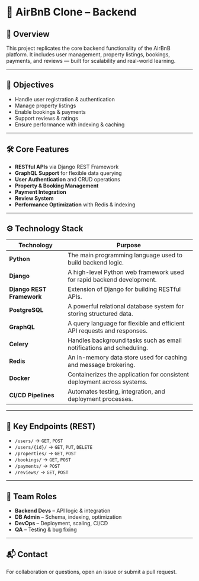 # 🏡 AirBnB Clone – Backend

## 📖 Overview

This project replicates the core backend functionality of the AirBnB platform. It includes user management, property listings, bookings, payments, and reviews — built for scalability and real-world learning.

---

## 🚀 Objectives

- Handle user registration & authentication
- Manage property listings
- Enable bookings & payments
- Support reviews & ratings
- Ensure performance with indexing & caching

---

## 🛠️ Core Features

- **RESTful APIs** via Django REST Framework
- **GraphQL Support** for flexible data querying
- **User Authentication** and CRUD operations
- **Property & Booking Management**
- **Payment Integration**
- **Review System**
- **Performance Optimization** with Redis & indexing

---

## ⚙️ Technology Stack

| Technology       | Purpose                                                                 |
|------------------|-------------------------------------------------------------------------|
| **Python**       | The main programming language used to build backend logic.              |
| **Django**       | A high-level Python web framework used for rapid backend development.   |
| **Django REST Framework** | Extension of Django for building RESTful APIs.                |
| **PostgreSQL**   | A powerful relational database system for storing structured data.      |
| **GraphQL**      | A query language for flexible and efficient API requests and responses. |
| **Celery**       | Handles background tasks such as email notifications and scheduling.    |
| **Redis**        | An in-memory data store used for caching and message brokering.         |
| **Docker**       | Containerizes the application for consistent deployment across systems. |
| **CI/CD Pipelines** | Automates testing, integration, and deployment processes.            |

---

## 📌 Key Endpoints (REST)

- `/users/` → `GET`, `POST`  
- `/users/{id}/` → `GET`, `PUT`, `DELETE`  
- `/properties/` → `GET`, `POST`  
- `/bookings/` → `GET`, `POST`  
- `/payments/` → `POST`  
- `/reviews/` → `GET`, `POST`  

---

## 👥 Team Roles

- **Backend Devs** – API logic & integration  
- **DB Admin** – Schema, indexing, optimization  
- **DevOps** – Deployment, scaling, CI/CD  
- **QA** – Testing & bug fixing  

---

## 📬 Contact

For collaboration or questions, open an issue or submit a pull request.
